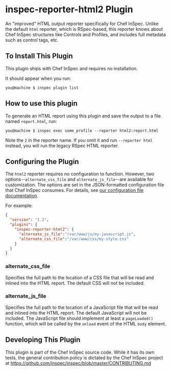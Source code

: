 # inspec-reporter-html2 Plugin

An "improved" HTML output reporter specifically for Chef InSpec. Unlike the default `html` reporter, which is RSpec-based, this reporter knows about Chef InSpec structures like Controls and Profiles, and includes full metadata such as control tags, etc.

## To Install This Plugin

This plugin ships with Chef InSpec and requires no installation.

It should appear when you run:

```
you@machine $ inspec plugin list
```

## How to use this plugin

To generate an HTML report using this plugin and save the output to a file named `report.html`, run:

```
you@machine $ inspec exec some_profile --reporter html2:report.html
```

Note the `2` in the reporter name. If you omit it and run `--reporter html` instead, you will run the legacy RSpec HTML reporter.

## Configuring the Plugin

The `html2` reporter requires no configuration to function. However, two options--`alternate_css_file` and `alternate_js_file`--are available for customization. The options are set in the JSON-formatted configuration file that Chef InSpec consumes. For details, see [our configuration file documentation](https://www.inspec.io/docs/reference/config/).

For example:

```json
{
  "version": "1.2",
  "plugins": {
    "inspec-reporter-html2": {
      "alternate_js_file":"/var/www/js/my-javascript.js",
      "alternate_css_file":"/var/www/css/my-style.css"
    }
  }
}
```

### alternate\_css\_file

Specifies the full path to the location of a CSS file that will be read and inlined into the HTML report. The default CSS will not be included.

### alternate\_js\_file

Specifies the full path to the location of a JavaScript file that will be read and inlined into the HTML report. The default JavaScript will not be included. The JavaScript file should implement at least a `pageLoaded()` function, which will be called by the `onload` event of the HTML `body` element.

## Developing This Plugin

This plugin is part of the Chef InSpec source code. While it has its own tests, the general contribution policy is dictated by the Chef InSpec project at https://github.com/inspec/inspec/blob/master/CONTRIBUTING.md
